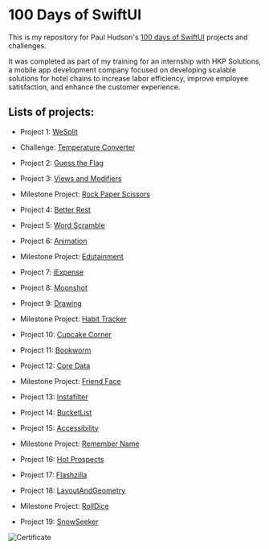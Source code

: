 # 100 Days of SwiftUI

This is my repository for Paul Hudson's [100 days of SwiftUI](https://www.hackingwithswift.com/100/swiftui) projects and challenges.

It was completed as part of my training for an internship with HKP Solutions, a mobile app development company focused on developing scalable solutions for hotel chains to increase labor efficiency, improve employee satisfaction, and enhance the customer experience.

## Lists of projects:

- Project 1: [WeSplit](https://github.com/kzhang01/HKP-Training/tree/main/Day%204/WeSplit) 

- Challenge: [Temperature Converter](https://github.com/kzhang01/HKP-Training/tree/main/Day%204/TemperatureConversion) 

- Project 2: [Guess the Flag](https://github.com/kzhang01/HKP-Training/tree/main/Day%205/GuessTheFlag) 

- Project 3: [Views and Modifiers](https://github.com/kzhang01/HKP-Training/tree/main/Day%206/ViewsAndModifiers) 

- Milestone Project: [Rock Paper Scissors](https://github.com/kzhang01/HKP-Training/tree/main/Day%206/RockPaperScissors/RockPaperScissors) 

- Project 4: [Better Rest](https://github.com/kzhang01/HKP-Training/tree/main/Day%207/BetterRest) 

- Project 5: [Word Scramble](https://github.com/kzhang01/HKP-Training/tree/main/Day%207/WordScramble) 

- Project 6: [Animation](https://github.com/kzhang01/HKP-Training/tree/main/Day%207/GuessTheFlagAnimated) 

- Milestone Project: [Edutainment](https://github.com/kzhang01/HKP-Training/tree/main/Day%207/Edutainment) 

- Project 7: [iExpense](https://github.com/kzhang01/HKP-Training/tree/main/Day%208/iExpense)

- Project 8: [Moonshot](https://github.com/kzhang01/HKP-Training/tree/main/Day%208/Moonshot) 

- Project 9: [Drawing](https://github.com/kzhang01/HKP-Training/tree/main/Day%209/Drawing) 

- Milestone Project: [Habit Tracker](https://github.com/kzhang01/HKP-Training/tree/main/Day%209/HabitTracker) 

- Project 10: [Cupcake Corner](https://github.com/kzhang01/HKP-Training/tree/main/Day%2010/CupcakeCorner) 

- Project 11: [Bookworm](https://github.com/kzhang01/HKP-Training/tree/main/Day%2010/Bookworm) 

- Project 12: [Core Data](https://github.com/kzhang01/HKP-Training/tree/main/Day%2011/CoreData) 

- Milestone Project: [Friend Face](https://github.com/kzhang01/HKP-Training/tree/main/Day%2011/FriendFace) 

- Project 13: [Instafilter](https://github.com/kzhang01/HKP-Training/tree/main/Day%2012/InstaFilter) 

- Project 14: [BucketList](https://github.com/kzhang01/HKP-Training/tree/main/Day%2012/BucketList) 

- Project 15: [Accessibility](https://github.com/kzhang01/HKP-Training/tree/main/Day%2013/Accessibility) 

- Milestone Project: [Remember Name](https://github.com/kzhang01/HKP-Training/tree/main/Day%2013/RememberName) 

- Project 16: [Hot Prospects](https://github.com/kzhang01/HKP-Training/tree/main/Day%2014/HotProspects) 

- Project 17: [Flashzilla](https://github.com/kzhang01/HKP-Training/tree/main/Day%2014/Flashzilla) 

- Project 18: [LayoutAndGeometry](https://github.com/kzhang01/HKP-Training/tree/main/Day%2015) 

- Milestone Project: [RollDice](https://github.com/kzhang01/HKP-Training/tree/main/Day%2016/RollDice) 

- Project 19: [SnowSeeker](https://github.com/kzhang01/HKP-Training/tree/main/Day%2017/SnowSeeker) 

![Certificate](https://github.com/kzhang01/HKP-Training/blob/main/certificate.jpg)
